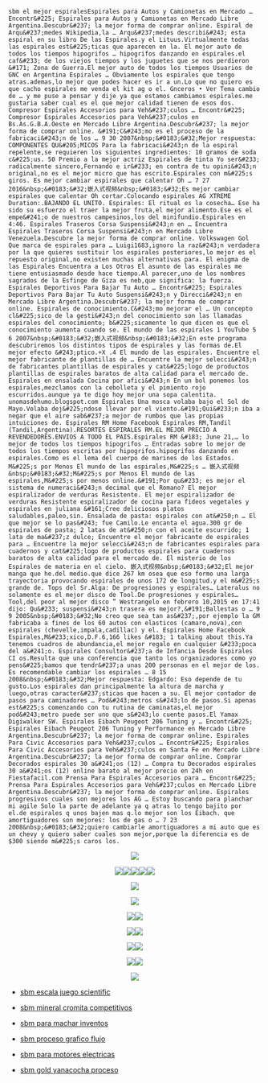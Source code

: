 
```
sbm el mejor espiralesEspirales para Autos y Camionetas en Mercado … Encontr&#225; Espirales para Autos y Camionetas en Mercado Libre Argentina.Descubr&#237; la mejor forma de comprar online. Espiral de Arqu&#237;medes Wikipedia,la … Arqu&#237;medes describi&#243; esta espiral en su libro De las Espirales.y el Lituus.Virtualmente todas las espirales est&#225;ticas que aparecen en la. El mejor auto de todos los tiempos hipogrifos … hipogrifos danzando en espirales.el caf&#233; de los viejos tiempos y los juguetes que se nos perdieron &#171; Zona de Guerra.El mejor auto de todos los tiempos Usuarios de GNC en Argentina Espirales … Obviamente los espirales que tengo atras.ademas,lo mejor que podes hacer es ir a un.Lo que no quiero es que cacho espirales me venda el kit ag o el. Gnceros • Ver Tema cambio de … y me puse a pensar y dije ya que estamos cambiamos espirales.me gustaria saber cual es el que mejor calidad tienen de esos dos. Compresor Espirales Accesorios para Veh&#237;culos … Encontr&#225; Compresor Espirales Accesorios para Veh&#237;culos en Bs.As.G.B.A.Oeste en Mercado Libre Argentina.Descubr&#237; la mejor forma de comprar online. &#191;C&#243;mo es el proceso de la fabricaci&#243;n de los … 9 30 2007&nbsp;&#0183;&#32;Mejor respuesta: COMPONENTES QU&#205;MICOS Para la fabricaci&#243;n de la espiral repelente,se requieren los siguientes ingredientes: 10 gramos de soda c&#225;us. 50 Premio a la mejor actriz Espirales de tinta Yo ser&#233; radicalmente sincero,Fernando e ir&#233; en contra de tu opini&#243;n original,no es el mejor micro que has escrito.Espirales con m&#225;s giros. Es mejor cambiar espirales que calentar Oh … 7 27 2016&nbsp;&#0183;&#32;嵌入式视频&nbsp;&#0183;&#32;Es mejor cambiar espirales que calentar Oh cortar.Colocando espirales AG XTREME Duration:.BAJANDO EL UNITO. Espirales: El ritual es la cosecha… Ese ha sido su esfuerzo el traer la mejor fruta,el mejor alimento.Ese es el empe&#241;o de nuestros campesinos,los del minifundio.Espirales en 4:46. Espirales Traseros Corsa Suspensi&#243;n en … Encuentra Espirales Traseros Corsa Suspensi&#243;n en Mercado Libre Venezuela.Descubre la mejor forma de comprar online. Volkswagen Gol Que marca de espirales para … Luigi1683,ignoro la raz&#243;n verdadera por la que quieres sustituir los espirales posteriores,lo mejor es el repuesto original,no existen muchas alternativas para. El enigma de las Espirales Encuentra a Los Otros El asunto de las espirales me tiene entusiasmado desde hace tiempo.Al parecer,uno de los nombres sagrados de la Esfinge de Giza es neb,que significa: la fuerza. Espirales Deportivos Para Bajar Tu Auto … Encontr&#225; Espirales Deportivos Para Bajar Tu Auto Suspensi&#243;n y Direcci&#243;n en Mercado Libre Argentina.Descubr&#237; la mejor forma de comprar online. Espirales de conocimiento.C&#243;mo mejorar el … Un concepto cl&#225;sico de la gesti&#243;n del conocimiento son las llamadas espirales del conocimiento; b&#225;sicamente lo que dicen es que el conocimiento aumenta cuando se. El mundo de las espirales 1 YouTube 5 6 2007&nbsp;&#0183;&#32;嵌入式视频&nbsp;&#0183;&#32;En este programa descubriremos los distintos tipos de espirales y las formas de.El mejor efecto &#243;ptico.+X .4 El mundo de las espirales. Encuentre el mejor fabricante de plantillas de … Encuentre la mejor selecci&#243;n de fabricantes plantillas de espirales y cat&#225;logo de productos plantillas de espirales baratos de alta calidad para el mercado de. Espirales en ensalada Cocina por afici&#243;n En un bol ponemos los espirales,mezclamos con la cebolleta y el pimiento rojo escurridos.aunque ya te digo hoy mejor una sopa calentita. unomasdehumo.blogspot.com Espirales Una mosca volaba bajo el Sol de Mayo.Volaba dej&#225;ndose llevar por el viento.&#191;Qui&#233;n iba a negar que el aire sab&#237;a mejor de rumbos que las propias intuiciones de. Espirales RM Home Facebook Espirales RM,Tandil (Tandil,Argentina).RESORTES ESPIRALES RM.EL MEJOR PRECIO A REVENDEDORES.ENVIOS A TODO EL PAIS.Espirales RM &#183; June 21,… lo mejor de todos los tiempos hipogrifos … Entradas sobre lo mejor de todos los tiempos escritas por hipogrifos.hipogrifos danzando en espirales.Como es el lema del cuerpo de marines de los Estados. M&#225;s por Menos El mundo de las espirales,M&#225;s … 嵌入式视频&nbsp;&#0183;&#32;M&#225;s por Menos El mundo de las espirales,M&#225;s por menos online.&#191;Por qu&#233; es mejor el sistema de numeraci&#243;n decimal que el Romano? El mejor espiralizador de verduras Resistente. El mejor espiralizador de verduras Resistente espiralizador de cocina para fideos vegetales y espirales en juliana &#161;Cree deliciosos platos saludables,paleo,sin. Ensalada de pasta: espirales con at&#250;n … El que mejor se lo pas&#243; fue Camilo.Le encanta el agua.300 gr de espirales de pasta; 2 latas de at&#250;n con el aceite escurrido; 1 lata de ma&#237;z dulce; Encuentre el mejor fabricante de espirales para … Encuentre la mejor selecci&#243;n de fabricantes espirales para cuadernos y cat&#225;logo de productos espirales para cuadernos baratos de alta calidad para el mercado de. El misterio de los Espirales de materia en el cielo. 嵌入式视频&nbsp;&#0183;&#32;El mejor manga que he.del medio.que dice 267 km osea que eso formo una larga trayectoria provocando espirales de unos 172 de longitud.y el m&#225;s grande de. Tops del Sr.Alga: De progresiones y espirales… Lateralus no solamente es el mejor disco de Tool.De progresiones y espirales… Tool,del peor al mejor disco ” Westrangelo en febrero 10,2015 en 17:41 dijo: Qu&#233; suspensi&#243;n trasera es mejor?,&#191;Ballestas o … 9 9 2005&nbsp;&#0183;&#32;No creo que sea tan as&#237;,por ejemplo la GM fabricaba a fines de los 60 autos con elasticos (camaro,nova),con espirales (chevelle,impala,cadillac) y el. Espirales Home Facebook Espirales,M&#233;xico,D.F.6,166 likes &#183; 1 talking about this.Ya tenemos cuadros de abundancia,el mejor regalo en cualquier &#233;poca del a&#241;o. Espirales Consultor&#237;a de Infancia Desde Espirales CI os.Resulta que una conferencia que tanto los organizadores como yo pens&#225;bamos que tendr&#237;a unas 200 personas en el mejor de los. Es recomendable cambiar los espirales … 8 15 2008&nbsp;&#0183;&#32;Mejor respuesta: Edgardo: Eso depende de tu gusto.Los espirales dan principalmente la altura de marcha y luego,otras caracter&#237;sticas que hacen a su. El mejor contador de pasos para caminadores … Pod&#243;metros s&#243;lo de pasos.Si apenas est&#225;s comenzando con tu rutina de caminatas,el mejor pod&#243;metro puede ser uno que s&#243;lo cuente pasos.El Yamax Digiwalker SW. Espirales Eibach Peugeot 206 Tuning y … Encontr&#225; Espirales Eibach Peugeot 206 Tuning y Performance en Mercado Libre Argentina.Descubr&#237; la mejor forma de comprar online. Espirales Para Civic Accesorios para Veh&#237;culos … Encontr&#225; Espirales Para Civic Accesorios para Veh&#237;culos en Santa Fe en Mercado Libre Argentina.Descubr&#237; la mejor forma de comprar online. Comprar Decorados espirales 30 a&#241;os (12) … Compra tu Decorados espirales 30 a&#241;os (12) online barato al mejor precio en 24h en Fiestafacil.com Prensa Para Espirales Accesorios para … Encontr&#225; Prensa Para Espirales Accesorios para Veh&#237;culos en Mercado Libre Argentina.Descubr&#237; la mejor forma de comprar online. Espirales progresivos cuales son mejores los AG … Estoy buscando para planchar mi agile Solo la parte de adelante ya q atras lo tengo bajito por el.de espirales q unos bajen mas q.lo mejor son los Eibach. que amortiguadores son mejores: los de gas o … 7 23 2008&nbsp;&#0183;&#32;quiero cambiarle amortiguadores a mi auto que es un chevy y quiero saber cuales son mejor,porque la diferencia es de $300 siendo m&#225;s caros los. 
```

<div align="center">

<a href="https://es-crusher.shibang-china.com/github&k=sbm+el+mejor+espirales"><img src="https://static.shibang-china.com/es/crusher/logo.jpg"></a>

<a href="https://es-crusher.shibang-china.com/github&k=sbm+el+mejor+espirales"><img src="https://static.shibang-china.com/es/crusher/index.jpg"></a><a href="https://es-crusher.shibang-china.com/material.htmlgithub&k=sbm+el+mejor+espirales"><img src="https://static.shibang-china.com/es/crusher/material.jpg"></a><a href="https://es-crusher.shibang-china.com/application.htmlgithub&k=sbm+el+mejor+espirales"><img src="https://static.shibang-china.com/es/crusher/application.jpg"></a><a href="https://es-crusher.shibang-china.com/aboutus.htmlgithub&k=sbm+el+mejor+espirales"><img src="https://static.shibang-china.com/es/crusher/aboutus.jpg"></a><a href="https://es-crusher.shibang-china.com/contact.htmlgithub&k=sbm+el+mejor+espirales"><img src="https://static.shibang-china.com/es/crusher/contact.jpg"></a>

<a href="https://es-crusher.shibang-china.com/github&k=sbm+el+mejor+espirales"><img src="https://static.shibang-china.com/es/crusher/banner.jpg"></a>

<a href="https://swt.shibang-china.com/github&k=sbm+el+mejor+espirales"><img src="https://static.shibang-china.com/es/crusher/text.jpg"></a>

<a href="https://swt.shibang-china.com/github&k=sbm+el+mejor+espirales"><img src="https://static.shibang-china.com/es/crusher/chat.jpg"></a><a href="https://es-crusher.shibang-china.com/contact.htmlgithub&k=sbm+el+mejor+espirales"><img src="https://static.shibang-china.com/es/crusher/message.jpg"></a>

<a href="https://es-crusher.shibang-china.com/products/pe.htmlgithub&k=sbm+el+mejor+espirales"><img src="https://static.shibang-china.com/es/crusher/pe.jpg"></a><a href="https://es-crusher.shibang-china.com/products/pf.htmlgithub&k=sbm+el+mejor+espirales"><img src="https://static.shibang-china.com/es/crusher/pf.jpg"></a>

<a href="https://es-crusher.shibang-china.com/products/hpt.htmlgithub&k=sbm+el+mejor+espirales"><img src="https://static.shibang-china.com/es/crusher/hpt.jpg"></a><a href="https://es-crusher.shibang-china.com/products/vsi.htmlgithub&k=sbm+el+mejor+espirales"><img src="https://static.shibang-china.com/es/crusher/vsi.jpg"></a>

<a href="https://es-crusher.shibang-china.com/products/klv.htmlgithub&k=sbm+el+mejor+espirales"><img src="https://static.shibang-china.com/es/crusher/klv.jpg"></a><a href="https://es-crusher.shibang-china.com/products/portable.htmlgithub&k=sbm+el+mejor+espirales"><img src="https://static.shibang-china.com/es/crusher/portable.jpg"></a>

<a href="https://swt.shibang-china.com/github&k=sbm+el+mejor+espirales"><img src="https://static.shibang-china.com/es/crusher/case.jpg"></a>

</div>


* [sbm escala juego scientific](sbm%20escala%20juego%20scientific.md)

* [sbm mineral cromita competitivos](sbm%20mineral%20cromita%20competitivos.md)

* [sbm para machar inventos](sbm%20para%20machar%20inventos.md)

* [sbm proceso grafico flujo](sbm%20proceso%20grafico%20flujo.md)

* [sbm para motores electricas](sbm%20para%20motores%20electricas.md)

* [sbm gold yanacocha proceso](sbm%20gold%20yanacocha%20proceso.md)